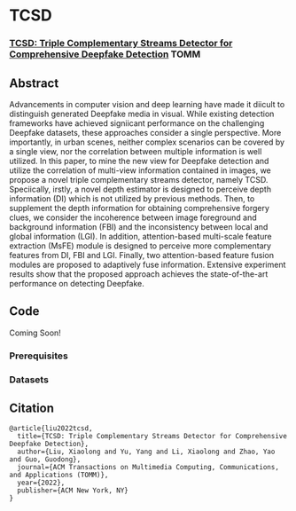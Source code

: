# TCSD

### [TCSD: Triple Complementary Streams Detector for Comprehensive Deepfake Detection](https://web.archive.org/web/20220823080045id_/https://dl.acm.org/doi/pdf/10.1145/3558004) TOMM

## Abstract
Advancements in computer vision and deep learning have made it diicult to distinguish generated Deepfake media in visual. While existing detection frameworks have achieved signiicant performance on the challenging Deepfake datasets, these approaches consider a single perspective. More importantly, in urban scenes, neither complex scenarios can be covered by a single view, nor the correlation between multiple information is well utilized. In this paper, to mine the new view for Deepfake detection and utilize the correlation of multi-view information contained in images, we propose a novel triple complementary streams detector, namely TCSD. Speciically, irstly, a novel depth estimator is designed to perceive depth information (DI) which is not utilized by previous methods. Then, to supplement the depth information for obtaining comprehensive forgery clues, we consider the incoherence between image foreground and background information (FBI) and the inconsistency between local and global information (LGI). In addition, attention-based multi-scale feature extraction (MsFE) module is designed to perceive more complementary features from DI, FBI and LGI. Finally, two attention-based feature fusion modules are proposed to adaptively fuse information. Extensive experiment results show that the proposed approach achieves the state-of-the-art performance on detecting Deepfake.

## Code 
Coming Soon!

### Prerequisites

### Datasets

## Citation
```
@article{liu2022tcsd,
  title={TCSD: Triple Complementary Streams Detector for Comprehensive Deepfake Detection},
  author={Liu, Xiaolong and Yu, Yang and Li, Xiaolong and Zhao, Yao and Guo, Guodong},
  journal={ACM Transactions on Multimedia Computing, Communications, and Applications (TOMM)},
  year={2022},
  publisher={ACM New York, NY}
}
```
